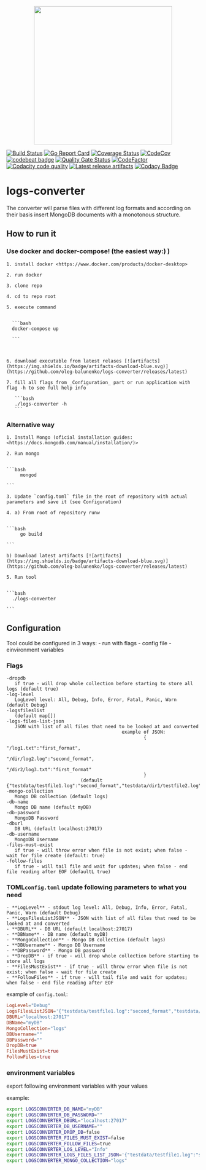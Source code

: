 <p align="center"><img src="https://github.com/oleg-balunenko/logs-converter/blob/master/docs/assets/projectavatar.png" width="360"></p>

[![Build Status](https://travis-ci.org/oleg-balunenko/logs-converter.svg?branch=master)](https://travis-ci.org/oleg-balunenko/logs-converter)
[![Go Report Card](https://goreportcard.com/badge/github.com/oleg-balunenko/logs-converter)](https://goreportcard.com/report/github.com/oleg-balunenko/logs-converter)
[![Coverage Status](https://coveralls.io/repos/github/oleg-balunenko/logs-converter/badge.svg?branch=master)](https://coveralls.io/github/oleg-balunenko/logs-converter?branch=master)
[![CodeCov](https://codecov.io/gh/oleg-balunenko/logs-converter/branch/master/graph/badge.svg)](https://codecov.io/gh/oleg-balunenko/logs-converter)
[![codebeat badge](https://codebeat.co/badges/f8911e31-4de9-4444-a1ff-9063a272e897)](https://codebeat.co/projects/github-com-oleg-balunenko-logs-converter-master)
[![Quality Gate Status](https://sonarcloud.io/api/project_badges/measure?project=logs-converter&metric=alert_status)](https://sonarcloud.io/dashboard?id=logs-converter)
[![CodeFactor](https://www.codefactor.io/repository/github/oleg-balunenko/logs-converter/badge)](https://www.codefactor.io/repository/github/oleg-balunenko/logs-converter)
[![Codacity code quality](https://api.codacy.com/project/badge/Grade/d0577205bbf648efaa3385369447923d)](https://app.codacy.com/app/oleg.balunenko/logs-converter?utm_source=github.com&utm_medium=referral&utm_content=oleg-balunenko/logs-converter&utm_campaign=Badge_Grade_Dashboard)
[![Latest release artifacts](https://img.shields.io/badge/artifacts-download-blue.svg)](https://github.com/oleg-balunenko/logs-converter/releases/latest)
[![Codacy Badge](https://api.codacy.com/project/badge/Grade/d0577205bbf648efaa3385369447923d)](https://app.codacy.com/app/oleg.balunenko/logs-converter?utm_source=github.com&utm_medium=referral&utm_content=oleg-balunenko/logs-converter&utm_campaign=Badge_Grade_Settings)

# logs-converter

The converter will parse files with different log formats and according
on their basis insert MongoDB documents with a monotonous structure.

## How to run it

### Use docker and docker-compose! (the easiest way:) )

    1. install docker <https://www.docker.com/products/docker-desktop> 
 
    2. run docker
  
    3. clone repo
  
    4. cd to repo root
  
    5. execute command
 

      ```bash
      docker-compose up
      
      ```
      


    6. download executable from latest relases [![artifacts](https://img.shields.io/badge/artifacts-download-blue.svg)](https://github.com/oleg-balunenko/logs-converter/releases/latest)

    7. fill all flags from _Configuration_ part or run application with flag -h to see full help info

       ```bash
       ./logs-converter -h
       ```

### Alternative way

    1. Install Mongo (oficial installation guides: <https://docs.mongodb.com/manual/installation/)>
    
    2. Run mongo
    

    ```bash
         mongod
         
    ```

    3. Update `config.toml` file in the root of repository with actual parameters and save it (see Configuration)
    
    4. a) From root of repository runw
    

    ```bash
         go build
         
    ```

    b) Download latest artifacts [![artifacts](https://img.shields.io/badge/artifacts-download-blue.svg)](https://github.com/oleg-balunenko/logs-converter/releases/latest)

    5. Run tool
    

    ```bash
      ./logs-converter
      
    ```

## Configuration

Tool could be configured in 3 ways:
    - run with flags
    - config file
    - einvironment variables

### Flags

   ```text
   -dropdb
      if true - will drop whole collection before starting to store all logs (default true)
   -log-level
      LogLevel level: All, Debug, Info, Error, Fatal, Panic, Warn (default Debug)
   -logsfileslist
      (default map[])
   -logs-files-list-json
      JSON with list of all files that need to be looked at and converted
                                             example of JSON:
                                                     {
                                                            "/log1.txt":"first_format",
                                                            "/dir/log2.log":"second_format",
                                                            "/dir2/log3.txt":"first_format"
                                                     }
                              (default {"testdata/testfile1.log":"second_format","testdata/dir1/testfile2.log":"first_format"})
   -mongo-collection
      Mongo DB collection (default logs)
   -db-name
      Mongo DB name (default myDB)
   -db-password
      MongoDB Password
   -dburl
      DB URL (default localhost:27017)
   -db-username
      MongoDB Username
   -files-must-exist
      if true - will throw error when file is not exist; when false - wait for file create (default: true)
   -follow-files
      if true - will tail file and wait for updates; when false - end file reading after EOF (defaultL true)     
   ```

### TOML`config.toml` update following parameters to what you need

    - **LogLevel** - stdout log level: All, Debug, Info, Error, Fatal, Panic, Warn (default Debug)
    - **LogsFilesListJSON** - JSON with list of all files that need to be looked at and converted
    - **DBURL** - DB URL (default localhost:27017)
    - **DBName** - DB name (default myDB)
    - **MongoCollection** - Mongo DB collection (default logs)
    - **DBUsername** - Mongo DB Username
    - **DBPassword** - Mongo DB password
    - **DropDB** - if true - will drop whole collection before starting to store all logs
    - **FilesMustExist** - if true - will throw error when file is not exist; when false - wait for file create
    - **FollowFiles** - if true - will tail file and wait for updates; when false - end file reading after EOF

example of `config.toml`:

   ```toml
   LogLevel="Debug"
   LogsFilesListJSON='{"testdata/testfile1.log":"second_format","testdata/dir1/testfile2.log":"first_format"}'
   DBURL="localhost:27017"
   DBName="myDB"
   MongoCollection="logs"
   DBUsername=""
   DBPassword=""
   DropDB=true
   FilesMustExist=true
   FollowFiles=true
   ```

### environment variables

export following environment variables with your values

example:
    
   ```bash
   export LOGSCONVERTER_DB_NAME="myDB"
   export LOGSCONVERTER_DB_PASSWORD=""
   export LOGSCONVERTER_DBURL="localhost:27017"
   export LOGSCONVERTER_DB_USERNAME=""
   export LOGSCONVERTER_DROP_DB=false
   export LOGSCONVERTER_FILES_MUST_EXIST=false
   export LOGSCONVERTER_FOLLOW_FILES=true
   export LOGSCONVERTER_LOG_LEVEL="Info"
   export LOGSCONVERTER_LOGS_FILES_LIST_JSON='{"testdata/testfile1.log":"second_format","testdata/dir1/testfile2.log":"first_format"}'
   export LOGSCONVERTER_MONGO_COLLECTION="logs"
   ```

